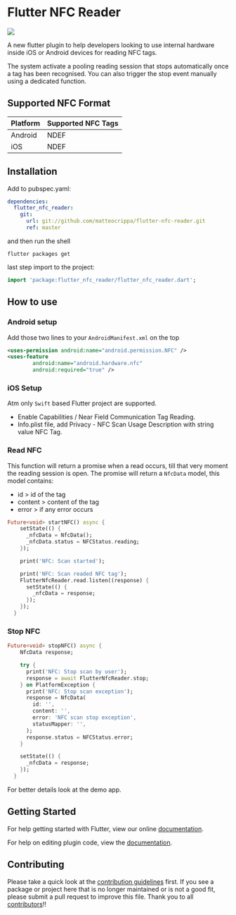 # Flutter NFC Reader

![](https://raw.githubusercontent.com/matteocrippa/flutter-nfc-reader/master/.github/nfc-flutter-logo.jpg)

A new flutter plugin to help developers looking to use internal hardware inside iOS or Android devices for reading NFC tags.

The system activate a pooling reading session that stops automatically once a tag has been recognised.
You can also trigger the stop event manually using a dedicated function.

## Supported NFC Format

| Platform | Supported NFC Tags |
| --- | --- |
| Android | NDEF |
| iOS | NDEF |

## Installation

Add to pubspec.yaml:

```yaml
dependencies:
  flutter_nfc_reader:
    git:
      url: git://github.com/matteocrippa/flutter-nfc-reader.git
      ref: master
```

and then run the shell

```shell
flutter packages get
```

last step import to the project:

```dart
import 'package:flutter_nfc_reader/flutter_nfc_reader.dart';
```

## How to use

### Android setup

Add those two lines to your `AndroidManifest.xml` on the top

```xml
<uses-permission android:name="android.permission.NFC" />
<uses-feature
        android:name="android.hardware.nfc"
        android:required="true" />
```

### iOS Setup

Atm only `Swift` based Flutter project are supported.

- Enable Capabilities / Near Field Communication Tag Reading.
- Info.plist file, add Privacy - NFC Scan Usage Description with string value NFC Tag.

### Read NFC

This function will return a promise when a read occurs, till that very moment the reading session is open.
The promise will return a `NfcData` model, this model contains:

- id > id of the tag
- content > content of the tag
- error > if any error occurs

```dart
Future<void> startNFC() async {
    setState(() {
      _nfcData = NfcData();
      _nfcData.status = NFCStatus.reading;
    });

    print('NFC: Scan started');

    print('NFC: Scan readed NFC tag');
    FlutterNfcReader.read.listen((response) {
      setState(() {
        _nfcData = response;
      });
    });
  }
```

### Stop NFC

```dart
Future<void> stopNFC() async {
    NfcData response;

    try {
      print('NFC: Stop scan by user');
      response = await FlutterNfcReader.stop;
    } on PlatformException {
      print('NFC: Stop scan exception');
      response = NfcData(
        id: '',
        content: '',
        error: 'NFC scan stop exception',
        statusMapper: '',
      );
      response.status = NFCStatus.error;
    }

    setState(() {
      _nfcData = response;
    });
  }
```

For better details look at the demo app.

## Getting Started

For help getting started with Flutter, view our online
[documentation](https://flutter.io/).

For help on editing plugin code, view the [documentation](https://flutter.io/developing-packages/#edit-plugin-package).

## Contributing

Please take a quick look at the [contribution guidelines](https://github.com/matteocrippa/flutter-nfc-reader/blob/master/.github/CONTRIBUTING.md) first. If you see a package or project here that is no longer maintained or is not a good fit, please submit a pull request to improve this file. 
Thank you to all [contributors](https://github.com/matteocrippa/flutter-nfc-reader/graphs/contributors)!!

